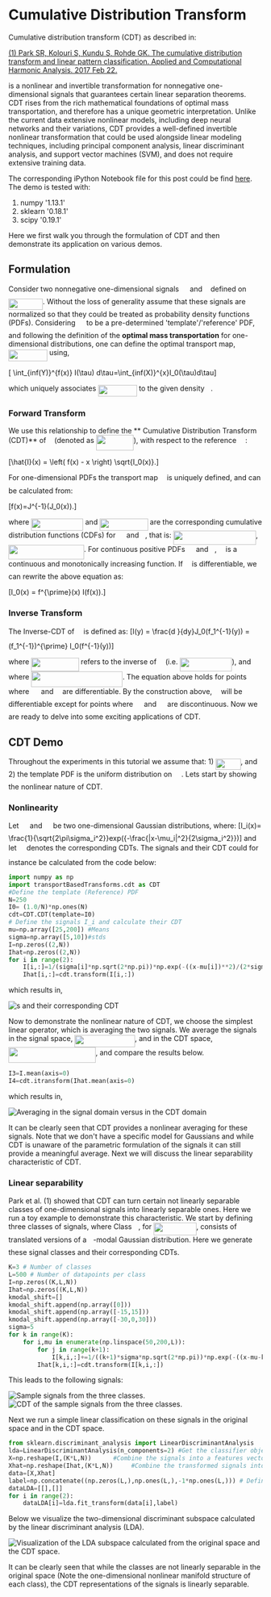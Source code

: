 # Cumulative Distribution Transform


Cumulative distribution transform (CDT) as described in:

[(1) Park SR, Kolouri S, Kundu S, Rohde GK. The cumulative distribution transform and linear pattern classification. Applied and Computational Harmonic Analysis. 2017 Feb 22.](http://www.sciencedirect.com/science/article/pii/S1063520317300076)

is a nonlinear and invertible transformation for nonnegative one-dimensional signals that guarantees certain linear separation theorems. CDT rises from the rich mathematical foundations of optimal mass transportation, and therefore has a unique geometric interpretation. Unlike the current data extensive nonlinear models, including deep neural networks and their variations, CDT provides a well-defined invertible nonlinear transformation that could be used alongside linear modeling techniques, including principal component analysis, linear discriminant analysis, and support vector machines (SVM), and does not require extensive training data.

 The corresponding iPython Notebook file for this post could be find [here](https://github.com/skolouri/Cumulative-Distribution-Transform/blob/master/CDT_Demo.ipynb). The demo is tested with:

1. numpy '1.13.1'
2. sklearn '0.18.1'
3. scipy '0.19.1'

Here we first walk you through the formulation of CDT and then demonstrate its application on various demos.

## Formulation

Consider two nonnegative one-dimensional signals <img src="https://rawgit.com/skolouri/Cumulative-Distribution-Transform/master/svgs/88fbd05154e7d6a65883f20e1b18a817.svg?invert_in_darkmode" align=middle width=13.727175pt height=22.38192pt/> and <img src="https://rawgit.com/skolouri/Cumulative-Distribution-Transform/master/svgs/21fd4e8eecd6bdf1a4d3d6bd1fb8d733.svg?invert_in_darkmode" align=middle width=8.4843pt height=22.38192pt/> defined on <img src="https://rawgit.com/skolouri/Cumulative-Distribution-Transform/master/svgs/82289f06c71b94420b624654501ad06e.svg?invert_in_darkmode" align=middle width=68.09187pt height=22.56408pt/>. Without the loss of generality assume that these signals are normalized so that they could be treated as probability density functions (PDFs). Considering <img src="https://rawgit.com/skolouri/Cumulative-Distribution-Transform/master/svgs/88fbd05154e7d6a65883f20e1b18a817.svg?invert_in_darkmode" align=middle width=13.727175pt height=22.38192pt/> to be a pre-determined 'template'/'reference' PDF, and following the definition of the **optimal mass transportation**  for one-dimensional distributions, one can define the optimal transport map, <img src="https://rawgit.com/skolouri/Cumulative-Distribution-Transform/master/svgs/a4fe1ef6edd893e70831c6cf216f5ec3.svg?invert_in_darkmode" align=middle width=76.982895pt height=22.74591pt/> using,

\[ \int_{inf(Y)}^{f(x)} I(\tau) d\tau=\int_{inf(X)}^{x}I_0(\tau)d\tau\]

which uniquely associates <img src="https://rawgit.com/skolouri/Cumulative-Distribution-Transform/master/svgs/7211ec64117b386a4d281f03e816f84c.svg?invert_in_darkmode" align=middle width=76.982895pt height=22.74591pt/> to the given density <img src="https://rawgit.com/skolouri/Cumulative-Distribution-Transform/master/svgs/21fd4e8eecd6bdf1a4d3d6bd1fb8d733.svg?invert_in_darkmode" align=middle width=8.4843pt height=22.38192pt/>.

### Forward Transform
We use this relationship to define the ** Cumulative Distribution Transform (CDT)** of <img src="https://rawgit.com/skolouri/Cumulative-Distribution-Transform/master/svgs/21fd4e8eecd6bdf1a4d3d6bd1fb8d733.svg?invert_in_darkmode" align=middle width=8.4843pt height=22.38192pt/> (denoted as <img src="https://rawgit.com/skolouri/Cumulative-Distribution-Transform/master/svgs/009c5c6e872cda936558aa1391e2980a.svg?invert_in_darkmode" align=middle width=74.39223pt height=31.0563pt/>), with respect to the reference <img src="https://rawgit.com/skolouri/Cumulative-Distribution-Transform/master/svgs/88fbd05154e7d6a65883f20e1b18a817.svg?invert_in_darkmode" align=middle width=13.727175pt height=22.38192pt/>:

\[\hat{I}(x) = \left(  f(x) - x \right) \sqrt{I_0(x)}.\]

For one-dimensional PDFs the transport map <img src="https://rawgit.com/skolouri/Cumulative-Distribution-Transform/master/svgs/190083ef7a1625fbc75f243cffb9c96d.svg?invert_in_darkmode" align=middle width=9.780705pt height=22.74591pt/> is uniquely defined, and can be calculated from:

\[f(x)=J^{-1}(J_0(x)).\]

where <img src="https://rawgit.com/skolouri/Cumulative-Distribution-Transform/master/svgs/d5678db6a0e35236c7037b64736ccf19.svg?invert_in_darkmode" align=middle width=103.26822pt height=24.56553pt/> and <img src="https://rawgit.com/skolouri/Cumulative-Distribution-Transform/master/svgs/066ab7381e7d650225f1730bd6a691a7.svg?invert_in_darkmode" align=middle width=95.777715pt height=24.56553pt/> are the corresponding cumulative distribution functions (CDFs) for <img src="https://rawgit.com/skolouri/Cumulative-Distribution-Transform/master/svgs/3ee98a0ddf705fc4e453f42e3e2563c6.svg?invert_in_darkmode" align=middle width=13.727175pt height=22.38192pt/> and <img src="https://rawgit.com/skolouri/Cumulative-Distribution-Transform/master/svgs/21fd4e8eecd6bdf1a4d3d6bd1fb8d733.svg?invert_in_darkmode" align=middle width=8.4843pt height=22.38192pt/>, that is: <img src="https://rawgit.com/skolouri/Cumulative-Distribution-Transform/master/svgs/002d1c8d6f7bd6452b21706524c5b673.svg?invert_in_darkmode" align=middle width=163.540245pt height=28.2282pt/>, <img src="https://rawgit.com/skolouri/Cumulative-Distribution-Transform/master/svgs/88ba2440e8b83e1f8a6db6af4599ea63.svg?invert_in_darkmode" align=middle width=149.80515pt height=28.2282pt/>. For continuous positive PDFs <img src="https://rawgit.com/skolouri/Cumulative-Distribution-Transform/master/svgs/88fbd05154e7d6a65883f20e1b18a817.svg?invert_in_darkmode" align=middle width=13.727175pt height=22.38192pt/> and <img src="https://rawgit.com/skolouri/Cumulative-Distribution-Transform/master/svgs/21fd4e8eecd6bdf1a4d3d6bd1fb8d733.svg?invert_in_darkmode" align=middle width=8.4843pt height=22.38192pt/>, <img src="https://rawgit.com/skolouri/Cumulative-Distribution-Transform/master/svgs/190083ef7a1625fbc75f243cffb9c96d.svg?invert_in_darkmode" align=middle width=9.780705pt height=22.74591pt/> is a continuous and monotonically increasing function. If <img src="https://rawgit.com/skolouri/Cumulative-Distribution-Transform/master/svgs/190083ef7a1625fbc75f243cffb9c96d.svg?invert_in_darkmode" align=middle width=9.780705pt height=22.74591pt/> is differentiable, we can rewrite the above equation as:

\[I_0(x) = f^{\prime}(x) I(f(x)).\]

### Inverse Transform

The Inverse-CDT of <img src="https://rawgit.com/skolouri/Cumulative-Distribution-Transform/master/svgs/bb1509c53ed9e94118cb98cd9436ad7f.svg?invert_in_darkmode" align=middle width=10.163505pt height=31.0563pt/> is defined as:
\[I(y) = \frac{d }{dy}J_0(f_1^{-1}(y)) = (f_1^{-1})^{\prime} I_0(f^{-1}(y))\]

where <img src="https://rawgit.com/skolouri/Cumulative-Distribution-Transform/master/svgs/86035f674998337e99cf3bd753ab438f.svg?invert_in_darkmode" align=middle width=94.64004pt height=26.70657pt/> refers to the inverse of <img src="https://rawgit.com/skolouri/Cumulative-Distribution-Transform/master/svgs/190083ef7a1625fbc75f243cffb9c96d.svg?invert_in_darkmode" align=middle width=9.780705pt height=22.74591pt/> (i.e. <img src="https://rawgit.com/skolouri/Cumulative-Distribution-Transform/master/svgs/37634a69c6e56ca1ec7efe3f61465c07.svg?invert_in_darkmode" align=middle width=103.288185pt height=26.70657pt/>), and where <img src="https://rawgit.com/skolouri/Cumulative-Distribution-Transform/master/svgs/db2e04fa41ca5d29f4ff03898514dda5.svg?invert_in_darkmode" align=middle width=181.347045pt height=31.0563pt/>. The equation above holds for points where <img src="https://rawgit.com/skolouri/Cumulative-Distribution-Transform/master/svgs/33799619e6a8adb0933941909e268d50.svg?invert_in_darkmode" align=middle width=15.60933pt height=22.38192pt/> and <img src="https://rawgit.com/skolouri/Cumulative-Distribution-Transform/master/svgs/190083ef7a1625fbc75f243cffb9c96d.svg?invert_in_darkmode" align=middle width=9.780705pt height=22.74591pt/> are differentiable. By the construction above, <img src="https://rawgit.com/skolouri/Cumulative-Distribution-Transform/master/svgs/190083ef7a1625fbc75f243cffb9c96d.svg?invert_in_darkmode" align=middle width=9.780705pt height=22.74591pt/> will be differentiable except for points where <img src="https://rawgit.com/skolouri/Cumulative-Distribution-Transform/master/svgs/88fbd05154e7d6a65883f20e1b18a817.svg?invert_in_darkmode" align=middle width=13.727175pt height=22.38192pt/> and <img src="https://rawgit.com/skolouri/Cumulative-Distribution-Transform/master/svgs/d906cd9791e4b48a3b848558acda5899.svg?invert_in_darkmode" align=middle width=13.727175pt height=22.38192pt/> are discontinuous. Now we are ready to delve into some exciting applications of CDT.

## CDT Demo

Throughout the experiments in this tutorial we assume that: 1) <img src="https://rawgit.com/skolouri/Cumulative-Distribution-Transform/master/svgs/fd4304ee3054290b895e68316c23bfb1.svg?invert_in_darkmode" align=middle width=49.874715pt height=22.38192pt/>, and 2) the template PDF is the uniform distribution on <img src="https://rawgit.com/skolouri/Cumulative-Distribution-Transform/master/svgs/cbfb1b2a33b28eab8a3e59464768e810.svg?invert_in_darkmode" align=middle width=14.85297pt height=22.38192pt/>. Lets start by showing the nonlinear nature of CDT.

### Nonlinearity

Let <img src="https://rawgit.com/skolouri/Cumulative-Distribution-Transform/master/svgs/d906cd9791e4b48a3b848558acda5899.svg?invert_in_darkmode" align=middle width=13.727175pt height=22.38192pt/> and <img src="https://rawgit.com/skolouri/Cumulative-Distribution-Transform/master/svgs/9eff113852463b85a970d2d65d52280c.svg?invert_in_darkmode" align=middle width=13.727175pt height=22.38192pt/> be two one-dimensional Gaussian distributions, where:
\[I_i(x)= \frac{1}{\sqrt{2\pi\sigma_i^2}}exp({-\frac{|x-\mu_i|^2}{2\sigma_i^2}})\]
and let <img src="https://rawgit.com/skolouri/Cumulative-Distribution-Transform/master/svgs/a10ff06f53725bca54c49936f91f5fa5.svg?invert_in_darkmode" align=middle width=11.832645pt height=31.0563pt/> denotes the corresponding CDTs. The signals and their CDT could for instance be calculated from the code below:

```python
import numpy as np
import transportBasedTransforms.cdt as CDT
#Define the template (Reference) PDF
N=250
I0= (1.0/N)*np.ones(N)
cdt=CDT.CDT(template=I0)
# Define the signals I_i and calculate their CDT
mu=np.array([25,200]) #Means
sigma=np.array([5,10])#stds
I=np.zeros((2,N))
Ihat=np.zeros((2,N))
for i in range(2):
    I[i,:]=1/(sigma[i]*np.sqrt(2*np.pi))*np.exp(-((x-mu[i])**2)/(2*sigma[i]**2))
    Ihat[i,:]=cdt.transform(I[i,:])
```
which results in,

![<img src="https://rawgit.com/skolouri/Cumulative-Distribution-Transform/master/svgs/45de514e4bd2f5ba36f09fff6b549760.svg?invert_in_darkmode" align=middle width=11.832645pt height=22.38192pt/>s and their corresponding CDT](Figures/figure1.png)

Now to demonstrate the nonlinear nature of CDT, we choose the simplest linear operator, which is averaging the two signals. We average the signals in the signal space, <img src="https://rawgit.com/skolouri/Cumulative-Distribution-Transform/master/svgs/8a44d333fd9307aaca485044a927c088.svg?invert_in_darkmode" align=middle width=119.29764pt height=24.56553pt/>, and in the CDT space, <img src="https://rawgit.com/skolouri/Cumulative-Distribution-Transform/master/svgs/e7671f5d3f9854cf81eff88849eebd67.svg?invert_in_darkmode" align=middle width=172.956795pt height=31.0563pt/>, and compare the results below.

```python
I3=I.mean(axis=0)
I4=cdt.itransform(Ihat.mean(axis=0)
```
which results in,

![Averaging in the signal domain versus in the CDT domain](Figures/figure2.png)

It can be clearly seen that CDT provides a nonlinear averaging for these signals. Note that we don't have a specific model for Gaussians and while CDT is unaware of the parametric formulation of the signals it can still provide a meaningful average. Next we will discuss the linear separability characteristic of CDT.

### Linear separability

Park et al. (1) showed that CDT can turn certain not linearly separable classes of one-dimensional signals into linearly separable ones. Here we run a toy example to demonstrate this characteristic. We start by defining three classes of signals, where Class <img src="https://rawgit.com/skolouri/Cumulative-Distribution-Transform/master/svgs/63bb9849783d01d91403bc9a5fea12a2.svg?invert_in_darkmode" align=middle width=9.041505pt height=22.74591pt/>, for <img src="https://rawgit.com/skolouri/Cumulative-Distribution-Transform/master/svgs/1cc5019c20e25f4af278b10609f0574a.svg?invert_in_darkmode" align=middle width=84.613815pt height=24.56553pt/>, consists of translated versions of a <img src="https://rawgit.com/skolouri/Cumulative-Distribution-Transform/master/svgs/63bb9849783d01d91403bc9a5fea12a2.svg?invert_in_darkmode" align=middle width=9.041505pt height=22.74591pt/>-modal Gaussian distribution. Here we generate these signal classes and their corresponding CDTs.

```python
K=3 # Number of classes
L=500 # Number of datapoints per class  
I=np.zeros((K,L,N))
Ihat=np.zeros((K,L,N))
kmodal_shift=[]
kmodal_shift.append(np.array([0]))
kmodal_shift.append(np.array([-15,15]))
kmodal_shift.append(np.array([-30,0,30]))
sigma=5
for k in range(K):
    for i,mu in enumerate(np.linspace(50,200,L)):
        for j in range(k+1):
            I[k,i,:]+=1/((k+1)*sigma*np.sqrt(2*np.pi))*np.exp(-((x-mu-kmodal_shift[k][j])**2)/(2*sigma**2))
        Ihat[k,i,:]=cdt.transform(I[k,i,:])
```

This leads to the following signals:

![Sample signals from the three classes.](Figures/figure3_a.png)
![CDT of the sample signals from the three classes.](Figures/figure3_b.png)

Next we run a simple linear classification on these signals in the original space and in the CDT space.

```python
from sklearn.discriminant_analysis import LinearDiscriminantAnalysis
lda=LinearDiscriminantAnalysis(n_components=2) #Get the classifier object
X=np.reshape(I,(K*L,N))      #Combine the signals into a features vector X
Xhat=np.reshape(Ihat,(K*L,N))     #Combine the transformed signals into a features vector Xhat
data=[X,Xhat]
label=np.concatenate((np.zeros(L,),np.ones(L,),-1*np.ones(L,))) # Define the labels as -1,0,1 for the three classes
dataLDA=[[],[]]
for i in range(2):
    dataLDA[i]=lda.fit_transform(data[i],label)
```

Below we visualize the two-dimensional discriminant subspace calculated by the linear discriminant analysis (LDA).

![Visualization of the LDA subspace calculated from the original space and the CDT space.](Figures/figure4.png)

It can be clearly seen that while the classes are not linearly separable in the original space (Note the one-dimensional nonlinear manifold structure of each class), the CDT representations of the signals is linearly separable.
